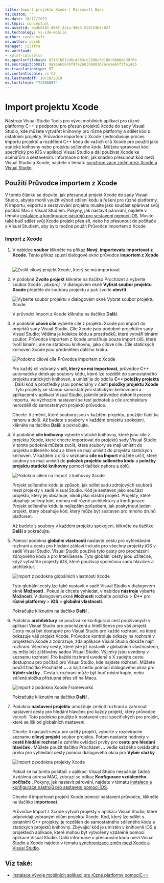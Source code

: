 ```yaml
---
title: Import projektu Xcode | Microsoft Docs
ms.custom: ''
ms.date: 10/17/2019
ms.topic: conceptual
ms.assetid: aa4b8161-d98f-4a1a-9db3-520133bfc82f
ms.technology: vs-ide-mobile
author: corob-msft
ms.author: corob
manager: jillfra
ms.workload:
- xplat-cplusplus
ms.openlocfilehash: 62161b612d6c4583cd2206c3d18dc6606d2d9f0b
ms.sourcegitcommit: 8a96a65676fd7a2a03b0803d7eceae65f3fa142b
ms.translationtype: MT
ms.contentlocale: cs-CZ
ms.lasthandoff: 10/18/2019
ms.locfileid: "72588897"
---
```

# <a name="import-an-xcode-project"></a>Import projektu Xcode

Nástroje Visual Studio Tools pro vývoj mobilních aplikací pro různé platformy C++ s podporou pro přesun projektů Xcode do sady Visual Studio, kde můžete vytvářet knihovny pro různé platformy a sdílet kód s ostatními projekty. Průvodce importem z Xcode zjednodušuje proces importu projektů a rozdělení C++ kódu do vašich cílů Xcode pro použití jako statické knihovny nebo projektu sdíleného kódu. Můžete spravovat kód specifický pro iOS v aplikaci Visual Studio a dál používat Xcode ke scénářům a sestavením. Informace o tom, jak snadno přesunout kód mezi Visual Studio a Xcode, najdete v tématu [synchronizace změn mezi Xcode a Visual Studio](sync-changes-between-xcode-and-visual-studio.md).

## <a name="use-the-import-from-xcode-wizard"></a>Použití Průvodce importem z Xcode

V tomto článku se dozvíte, jak přesunout projekt Xcode do sady Visual Studio, abyste mohli využít výhod sdílení kódu a řešení pro různé platformy. K importu, exportu a sestavování projektu musíte jako součást spárovat svůj počítač Mac s Visual Studiem. Pokyny, jak nastavit párování, najdete v tématu [instalace a konfigurace nástrojů pro sestavení pomocí iOS](../cross-platform/install-and-configure-tools-to-build-using-ios.md). Musíte také buď sdílet svůj Xcode projekt přes síť, nebo ho přesunout do počítače s Visual Studiem, aby bylo možné použít Průvodce importem z Xcode.

### <a name="import-from-xcode"></a>Import z Xcode

1. V nabídce **soubor** klikněte na příkaz **Nový**, **importovat**a **importovat z Xcode**. Tento příkaz spustí dialogové okno průvodce **importem z Xcode** .

   ![Zvolit cílový projekt Xcode, který se má importovat](../cross-platform/media/cppmdd_u2_importxcode_choose.PNG "Zvolit cílový projekt Xcode, který se má importovat")

1. V podokně **Zvolte projekt** klikněte na tlačítko Procházet a vyberte soubor Xcode *. pbxproj* . V dialogovém okně **Vybrat soubor projektu Xcode** přejděte do souboru projektu a pak zvolte **otevřít**.

   ![Vyberte soubor projektu v dialogovém okně Vybrat soubor projektu Xcode.](../cross-platform/media/cppmdd_u2_importxcode_browse.PNG "Vyberte soubor projektu v dialogovém okně Vybrat soubor projektu Xcode.")

   V průvodci Import z Xcode klikněte na tlačítko **Další**.

1. V podokně **cílové cíle** vyberte cíle z projektu Xcode pro import do projektů sady Visual Studio. Cíle Xcode jsou podobné projektům sady Visual Studio; Většina je kolekce kódu a prostředků, které vytváří binární soubor. Průvodce importem z Xcode umožňuje pouze import cílů, které tvoří binární, ale ne statickou knihovnu, jako cílové cíle. Cíle statických knihoven Xcode jsou předmětem dalšího kroku.

   ![Podokno cílové cíle Průvodce importem z Xcode](../cross-platform/media/cppmdd_u2_importxcode_destination.jpg "Podokno cílové cíle Průvodce importem z Xcode")

   Pro každý cíl vybraný v **cíli, který se má importovat**, průvodce C++ automaticky detekuje soubory kódu, které lze rozdělit do samostatného projektu statických knihoven, a umístí je do oddílu  **C++ položky projektu** . Další kód a prostředky jsou ponechány v části **položky projektu Xcode** . Tyto projekty se stanou samostatnými statickými knihovnami a aplikacemi v aplikaci Visual Studio, jakmile průvodce dokončí proces importu. Ve výchozím nastavení se test jednotek a cíle architektury nerozdělí do samostatných projektů průvodce.

   Chcete-li změnit, které soubory jsou v každém projektu, použijte tlačítka nahoru a dolů. Až budete s soubory v každém projektu spokojeni, klikněte na tlačítko **Další** a pokračujte.

1. V podokně **cíle knihovny** vyberte statické knihovny, které jsou cíle z projektu Xcode, které chcete importovat do projektů sady Visual Studio. V tomto podokně můžete zvolit, které soubory se mají umístit do projektu sdíleného kódu a které se mají umístit do projektu statických knihoven. V každém z cílů v seznamu **cíle na Import** můžete určit, které soubory se mají umístit do **položek projektu sdíleného kódu** a **položky projektu statické knihovny** pomocí tlačítek nahoru a dolů.

   ![Podokno cílení na Import z knihovny Xcode](../cross-platform/media/cppmdd_u2_importxcode_library.jpg "Podokno cílení na Import z knihovny Xcode")

   Projekt sdíleného kódu je způsob, jak sdílet sadu zdrojových souborů mezi projekty v sadě Visual Studio. Kód je sestaven jako součást projektu, který jej obsahuje, nikoli jako vlastní projekt. Projekty, které obsahují sdílený kód, mohou mít různé architektury a konfigurace. Projekt sdíleného kódu je nejlepším způsobem, jak poskytnout jeden projekt, který obsahuje kód, který může být sestaven pro mnoho druhů platforem.

   Až budete s soubory v každém projektu spokojeni, klikněte na tlačítko **Další** a pokračujte.

1. Pomocí podokna **globální vlastnosti** nastavte cestu pro vyhledávání rozhraní a cestu pro hledání záhlaví include pro všechny projekty iOS v sadě Visual Studio. Visual Studio používá tyto cesty pro procházení zdrojového kódu a pro IntelliSense. Tyto globální cesty jsou užitečné, když vytváříte projekty iOS, které používají společnou sadu hlaviček a architektur.

   ![Import z podokna globálních vlastností Xcode](../cross-platform/media/cppmdd_u2_importxcode_global.jpg "Import z podokna globálních vlastností Xcode")

   Tyto globální cesty lze také nastavit v sadě Visual Studio v dialogovém okně **Možnosti** . Pokud je chcete vyhledat, v nabídce **nástroje** vyberte **Možnosti**. V dialogovém okně **Možnosti** rozbalte položku  > **C++** pro **různé platformy**  > **iOS**  > **globální vlastnosti**.

   Pokračujte kliknutím na tlačítko **Další** .

1. Podokno **architektury** se používá ke konfiguraci cest používaných v aplikaci Visual Studio pro procházení a IntelliSense pro váš projekt. Cesty musí být dostupné pro Visual Studio pro každé rozhraní, na které odkazuje váš projekt Xcode. Průvodce kontroluje odkazy na rozhraní v projektech Xcode a zobrazuje, zda aplikace Visual Studio dokáže najít rozhraní. Všechny cesty, které jste již nastavili v globálních vlastnostech, by měly být zjišťovány sadou Visual Studio. Výjimky jsou uvedeny v seznamu rozhraní. Pro každé rozhraní uvedené s X zadejte cestu dostupnou pro počítač pro Visual Studio, kde najdete rozhraní. Můžete použít tlačítko Procházet **...** a najít cestu pomocí dialogového okna pro **Výběr složky** . Cesta k rozhraní může být buď místní kopie, nebo sdílená složka přístupná přes síť na Macu.

   ![Import z podokna Xcode Frameworks](../cross-platform/media/cppmdd_u2_importxcode_frameworks.jpg "Import z podokna Xcode Frameworks")

   Pokračujte kliknutím na tlačítko **Další** .

1. Podokno **nastavení projektu** umožňuje změnit rozhraní a zahrnout nastavení cesty pro hledání hlaviček pro každý projekt, který průvodce vytvoří. Toto podokno použijte k nastavení cest specifických pro projekt, které se liší od globálních nastavení.

   Chcete-li nastavit cestu pro určitý projekt, vyberte v rozevíracím seznamu **cílový projekt** soubor projektu. Potom nastavte hodnoty v **cestě hledání rozhraní** a zahrňte ovládací prvky pro **cestu pro hledání hlaviček** . Můžete použít tlačítko Procházet **...** vedle každého ovládacího prvku pro vyhledání cesty pomocí dialogového okna pro **Výběr složky** .

   ![Import z podokna projekty Xcode](../cross-platform/media/cppmdd_u2_importxcode_projects.jpg "Import z podokna projekty Xcode")

   Pokud se na tomto počítači v aplikaci Visual Studio nespáruje žádná Vzdálená adresa MAC, zobrazí se odkaz **Konfigurace vzdáleného počítače** . Pokyny, jak nastavit párování, najdete v tématu [instalace a konfigurace nástrojů pro sestavení pomocí iOS](../cross-platform/install-and-configure-tools-to-build-using-ios.md).

   Chcete-li importovat projekt Xcode pomocí nastavení průvodce, klikněte na tlačítko **importovat**.

   Průvodce Import z Xcode vytvoří projekty v aplikaci Visual Studio, které odpovídají vybraným cílům projektu Xcode. Kód, který lze sdílet s ostatními C++ projekty, je rozdělen do samostatného sdíleného kódu a statických projektů knihovny. Zbývající kód je umístěn v knihovně iOS a projektech aplikace, které mohou být vytvořeny vzdáleně pomocí aplikace Visual Studio. Další informace o přesouvání kódu mezi Visual Studio a Xcode najdete v tématu [synchronizace změn mezi Xcode a Visual Studio](../cross-platform/sync-changes-between-xcode-and-visual-studio.md).

## <a name="see-also"></a>Viz také:

- [Instalace vývoje mobilních aplikací pro různé platformy pomocíC++](../cross-platform/install-visual-cpp-for-cross-platform-mobile-development.md)
